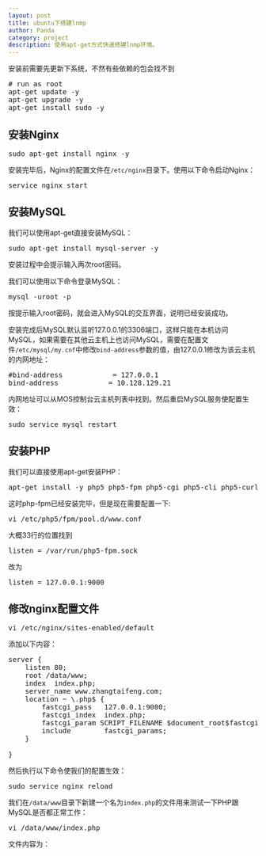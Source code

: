 ```yaml
---
layout: post
title: ubuntu下搭建lnmp
author: Panda
category: project
description: 使用apt-get方式快速搭建lnmp环境。
---
```


安装前需要先更新下系统，不然有些依赖的包会找不到
<pre>
# run as root
apt-get update -y
apt-get upgrade -y
apt-get install sudo -y
</pre>

## 安装Nginx
<pre>
sudo apt-get install nginx -y
</pre>

安装完毕后，Nginx的配置文件在<code>/etc/nginx</code>目录下。使用以下命令启动Nginx：
<pre>
service nginx start
</pre>

## 安装MySQL
我们可以使用apt-get直接安装MySQL：
<pre>
sudo apt-get install mysql-server -y
</pre>
安装过程中会提示输入两次root密码。

我们可以使用以下命令登录MySQL：
<pre>
mysql -uroot -p
</pre>
按提示输入root密码，就会进入MySQL的交互界面，说明已经安装成功。

安装完成后MySQL默认监听127.0.0.1的3306端口，这样只能在本机访问MySQL，如果需要在其他云主机上也访问MySQL，需要在配置文件<code>/etc/mysql/my.cnf</code>中修改<code>bind-address</code>参数的值，由127.0.0.1修改为该云主机的内网地址：
<pre>
#bind-address            = 127.0.0.1
bind-address            = 10.128.129.21
</pre>

内网地址可以从MOS控制台云主机列表中找到。然后重启MySQL服务使配置生效：
<pre>
sudo service mysql restart
</pre>

## 安装PHP
我们可以直接使用apt-get安装PHP：
<pre>
apt-get install -y php5 php5-fpm php5-cgi php5-cli php5-curl php5-gd php5-dev php5-mysql
</pre>

这时php-fpm已经安装完毕，但是现在需要配置一下:
<pre>
vi /etc/php5/fpm/pool.d/www.conf
</pre>
大概33行的位置找到
<pre>
listen = /var/run/php5-fpm.sock
</pre>
改为
<pre>
listen = 127.0.0.1:9000
</pre>

## 修改nginx配置文件
<pre>
vi /etc/nginx/sites-enabled/default
</pre>
添加以下内容：
<pre>
server {
    listen 80;
    root /data/www;
    index  index.php;
    server_name www.zhangtaifeng.com;
    location ~ \.php$ {
        fastcgi_pass   127.0.0.1:9000;
        fastcgi_index  index.php;
        fastcgi_param SCRIPT_FILENAME $document_root$fastcgi_script_name;
        include        fastcgi_params;
    }

}
</pre>

然后执行以下命令使我们的配置生效：
<pre>
sudo service nginx reload
</pre>

我们在<code>/data/www</code>目录下新建一个名为<code>index.php</code>的文件用来测试一下PHP跟MySQL是否都正常工作：
<pre>
vi /data/www/index.php
</pre>
文件内容为：
<pre>
<?php
$host='127.0.0.1';
$root='root';
$pwd='root';
$con= mysql_connect($host,$root,$pwd);
if (empty($con)) {
    echo 'error';
} else{
    echo 'success';
}
</pre>

